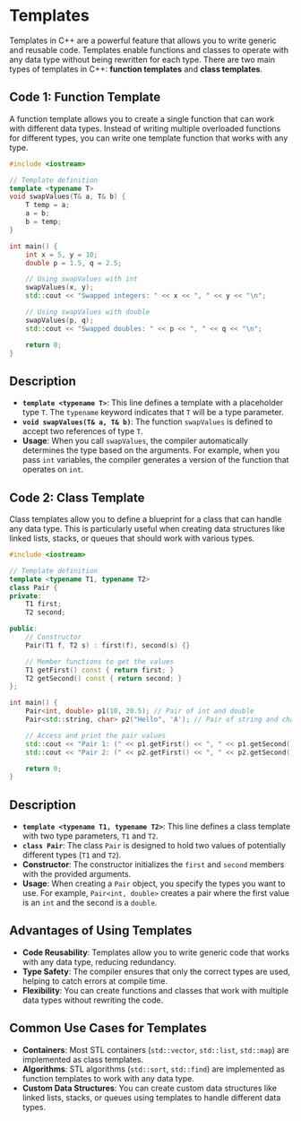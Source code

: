 # Templates
Templates in C++ are a powerful feature that allows you to write generic and reusable code. Templates enable functions and classes to operate with any data type without being rewritten for each type. There are two main types of templates in C++: **function templates** and **class templates**.

## Code 1: Function Template
A function template allows you to create a single function that can work with different data types. Instead of writing multiple overloaded functions for different types, you can write one template function that works with any type.

```cpp
#include <iostream>

// Template definition
template <typename T>
void swapValues(T& a, T& b) {
    T temp = a;
    a = b;
    b = temp;
}

int main() {
    int x = 5, y = 10;
    double p = 1.5, q = 2.5;

    // Using swapValues with int
    swapValues(x, y);
    std::cout << "Swapped integers: " << x << ", " << y << "\n";

    // Using swapValues with double
    swapValues(p, q);
    std::cout << "Swapped doubles: " << p << ", " << q << "\n";

    return 0;
}
```

## Description
- **`template <typename T>`**: This line defines a template with a placeholder type `T`. The `typename` keyword indicates that `T` will be a type parameter.
- **`void swapValues(T& a, T& b)`**: The function `swapValues` is defined to accept two references of type `T`.
- **Usage**: When you call `swapValues`, the compiler automatically determines the type based on the arguments. For example, when you pass `int` variables, the compiler generates a version of the function that operates on `int`.

## Code 2: Class Template
Class templates allow you to define a blueprint for a class that can handle any data type. This is particularly useful when creating data structures like linked lists, stacks, or queues that should work with various types.

```cpp
#include <iostream>

// Template definition
template <typename T1, typename T2>
class Pair {
private:
    T1 first;
    T2 second;

public:
    // Constructor
    Pair(T1 f, T2 s) : first(f), second(s) {}

    // Member functions to get the values
    T1 getFirst() const { return first; }
    T2 getSecond() const { return second; }
};

int main() {
    Pair<int, double> p1(10, 20.5); // Pair of int and double
    Pair<std::string, char> p2("Hello", 'A'); // Pair of string and char

    // Access and print the pair values
    std::cout << "Pair 1: (" << p1.getFirst() << ", " << p1.getSecond() << ")\n";
    std::cout << "Pair 2: (" << p2.getFirst() << ", " << p2.getSecond() << ")\n";

    return 0;
}
```

## Description
- **`template <typename T1, typename T2>`**: This line defines a class template with two type parameters, `T1` and `T2`.
- **`class Pair`**: The class `Pair` is designed to hold two values of potentially different types (`T1` and `T2`).
- **Constructor**: The constructor initializes the `first` and `second` members with the provided arguments.
- **Usage**: When creating a `Pair` object, you specify the types you want to use. For example, `Pair<int, double>` creates a pair where the first value is an `int` and the second is a `double`.

## Advantages of Using Templates
- **Code Reusability**: Templates allow you to write generic code that works with any data type, reducing redundancy.
- **Type Safety**: The compiler ensures that only the correct types are used, helping to catch errors at compile time.
- **Flexibility**: You can create functions and classes that work with multiple data types without rewriting the code.

## Common Use Cases for Templates
- **Containers**: Most STL containers (`std::vector`, `std::list`, `std::map`) are implemented as class templates.
- **Algorithms**: STL algorithms (`std::sort`, `std::find`) are implemented as function templates to work with any data type.
- **Custom Data Structures**: You can create custom data structures like linked lists, stacks, or queues using templates to handle different data types.

